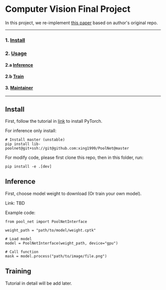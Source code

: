 # Computer Vision Final Project

In this project, we re-implement [this paper](https://arxiv.org/abs/1904.09569) based on author's original repo.

-----
### 1. [Install](#install)
### 2. [Usage](#usage)
#### 2.a [Inference](#infer)
#### 2.b [Train](#train)
#### 3. [Maintainer](#maintainer)
-----

## <div id="#install"> Install </div>
First, follow the tutorial in [link](https://pytorch.org/) to install PyTorch.

For inference only install:
``` shell
# Install master (unstable)
pip install lib-poolnet@git+ssh://git@github.com:xing1999/PoolNet@master
```

For modify code, please first clone this repo, then in this folder, run:
```
pip install -e .[dev]
```

## <div id="#infer"> Inference </div>

First, choose model weight to download (Or train your own model).

Link: TBD

Example code:
```
from pool_net import PoolNetInterface

weight_path = "path/to/model/weight.cptk"

# Load model
model = PoolNetInterface(weight_path, device="gpu")

# Call function
mask = model.process("path/to/image/file.png")
```

## <div id="#train"> Training </div>
Tutorial in detail will be add later.



